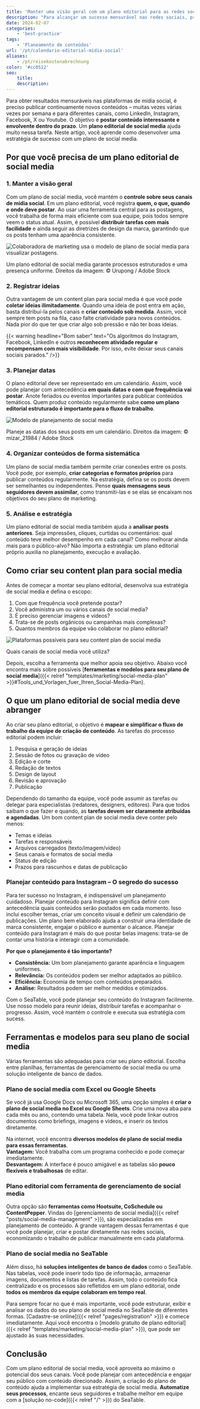 ```yaml
---
title: 'Manter uma visão geral com um plano editorial para as redes sociais'
description: "Para alcançar um sucesso mensurável nas redes sociais, precisa de publicar novos conteúdos continuamente. E, muitas vezes, várias vezes por semana em diferentes canais. Tem de publicar conteúdos interessantes e divertidos a tempo e horas. Um plano para as redes sociais ajudá-lo-á a pôr isto em prática. Leia este artigo para saber como começar com sucesso com um plano editorial deste tipo."
date: 2024-02-07
categories:
    - 'best-practice'
tags:
    - 'Planeamento de conteúdos'
url: '/pt/calendario-editorial-midia-social'
aliases:
    - /pt/reisekostenabrechnung
color: '#cc0512'
seo:
    title:
    description:
---
```


Para obter resultados mensuráveis nas plataformas de mídia social, é preciso publicar continuamente novos conteúdos – muitas vezes várias vezes por semana e para diferentes canais, como LinkedIn, Instagram, Facebook, X ou Youtube. O objetivo é **postar conteúdo interessante e envolvente dentro do prazo**. Um **plano editorial de social media** ajuda muito nessa tarefa. Neste artigo, você aprende como desenvolver uma estratégia de sucesso com um plano de social media.

## Por que você precisa de um plano editorial de social media

### 1\. Manter a visão geral

Com um plano de social media, você mantém o **controle sobre seus canais de mídia social**. Em um plano editorial, você registra **quem, o que, quando e onde deve postar**. Ao usar uma ferramenta central para as postagens, você trabalha de forma mais eficiente com sua equipe, pois todos sempre veem o status atual. Assim, é possível **distribuir tarefas com mais facilidade** e ainda seguir as diretrizes de design da marca, garantindo que os posts tenham uma aparência consistente.

![Colaboradora de marketing usa o modelo de plano de social media para visualizar postagens.](Social-Media-Plan-Vorlage_AdobeStock_237523368_bearbeitet-711x474.jpg)

Um plano editorial de social media garante processos estruturados e uma presença uniforme. Direitos da imagem: © Urupong / Adobe Stock

### 2\. Registrar ideias

Outra vantagem de um content plan para social media é que você pode **coletar ideias ilimitadamente**. Quando uma ideia de post entra em ação, basta distribuí-la pelos canais e **criar conteúdo sob medida**. Assim, você sempre tem posts na fila, caso falte criatividade para novos conteúdos. Nada pior do que ter que criar algo sob pressão e não ter boas ideias.

{{< warning headline="Bom saber" text="Os algoritmos do Instagram, Facebook, LinkedIn e outros **reconhecem atividade regular e recompensam com mais visibilidade**. Por isso, evite deixar seus canais sociais parados." />}}

### 3\. Planejar datas

O plano editorial deve ser representado em um calendário. Assim, você pode planejar com antecedência **em quais datas e com que frequência vai postar**. Anote feriados ou eventos importantes para publicar conteúdos temáticos. Quem produz conteúdo regularmente sabe **como um plano editorial estruturado é importante para o fluxo de trabalho**.

![Modelo de planejamento de social media](Social-Media-Planung-Vorlage_AdobeStock_197682814_bearbeitet.jpg)

Planeje as datas dos seus posts em um calendário. Direitos da imagem: © mizar_21984 / Adobe Stock

### 4\. Organizar conteúdos de forma sistemática

Um plano de social media também permite criar conexões entre os posts. Você pode, por exemplo, **criar categorias e formatos próprios** para publicar conteúdos regularmente. Na estratégia, defina se os posts devem ser semelhantes ou independentes. Pense **quais mensagens seus seguidores devem assimilar**, como transmiti-las e se elas se encaixam nos objetivos do seu plano de marketing.

### 5\. Análise e estratégia

Um plano editorial de social media também ajuda a **analisar posts anteriores**. Seja impressões, cliques, curtidas ou comentários: qual conteúdo teve melhor desempenho em cada canal? Como melhorar ainda mais para o público-alvo? Não importa a estratégia: um plano editorial próprio auxilia no planejamento, execução e avaliação.

## Como criar seu content plan para social media

Antes de começar a montar seu plano editorial, desenvolva sua estratégia de social media e defina o escopo:

1. Com que frequência você pretende postar?
2. Você administra um ou vários canais de social media?
3. É preciso gerenciar imagens e vídeos?
4. Trata-se de posts orgânicos ou campanhas mais complexas?
5. Quantos membros da equipe vão colaborar no plano editorial?

![Plataformas possíveis para seu content plan de social media](Social-Media-Plan_card.jpg)

Quais canais de social media você utiliza?

Depois, escolha a ferramenta que melhor apoia seu objetivo. Abaixo você encontra mais sobre possíveis [**ferramentas e modelos para seu plano de social media**]({{< relref "templates/marketing/social-media-plan" >}}#Tools_und_Vorlagen_fuer_Ihren_Social-Media-Plan).

## O que um plano editorial de social media deve abranger

Ao criar seu plano editorial, o objetivo é **mapear e simplificar o fluxo de trabalho da equipe de criação de conteúdo**. As tarefas do processo editorial podem incluir:

1. Pesquisa e geração de ideias
2. Sessão de fotos ou gravação de vídeo
3. Edição e corte
4. Redação de textos
5. Design de layout
6. Revisão e aprovação
7. Publicação

Dependendo do tamanho da equipe, você pode assumir as tarefas ou delegar para especialistas (redatores, designers, editores). Para que todos saibam o que fazer e quando, as **tarefas devem ser claramente atribuídas e agendadas**. Um bom content plan de social media deve conter pelo menos:

- Temas e ideias
- Tarefas e responsáveis
- Arquivos carregados (texto/imagem/vídeo)
- Seus canais e formatos de social media
- Status de edição
- Prazos para rascunhos e datas de publicação

### Planejar conteúdo para Instagram – O segredo do sucesso

Para ter sucesso no Instagram, é indispensável um planejamento cuidadoso. Planejar conteúdo para Instagram significa definir com antecedência quais conteúdos serão postados em cada momento. Isso inclui escolher temas, criar um conceito visual e definir um calendário de publicações. Um plano bem elaborado ajuda a construir uma identidade de marca consistente, engajar o público e aumentar o alcance. Planejar conteúdo para Instagram é mais do que postar belas imagens: trata-se de contar uma história e interagir com a comunidade.

**Por que o planejamento é tão importante?**

- **Consistência:** Um bom planejamento garante aparência e linguagem uniformes.
- **Relevância:** Os conteúdos podem ser melhor adaptados ao público.
- **Eficiência:** Economia de tempo com conteúdos preparados.
- **Análise:** Resultados podem ser melhor medidos e otimizados.

Com o SeaTable, você pode planejar seu conteúdo do Instagram facilmente. Use nosso modelo para reunir ideias, distribuir tarefas e acompanhar o progresso. Assim, você mantém o controle e executa sua estratégia com sucess.

## Ferramentas e modelos para seu plano de social media

Várias ferramentas são adequadas para criar seu plano editorial. Escolha entre planilhas, ferramentas de gerenciamento de social media ou uma solução inteligente de banco de dados.

### Plano de social media com Excel ou Google Sheets

Se você já usa Google Docs ou Microsoft 365, uma opção simples é **criar o plano de social media no Excel ou Google Sheets**. Crie uma nova aba para cada mês ou ano, contendo uma tabela. Nela, você pode linkar outros documentos como briefings, imagens e vídeos, e inserir os textos diretamente.

Na internet, você encontra **diversos modelos de plano de social media para essas ferramentas**.  
**Vantagem:** Você trabalha com um programa conhecido e pode começar imediatamente.  
**Desvantagem:** A interface é pouco amigável e as tabelas são **pouco flexíveis e trabalhosas** de editar.

### Plano editorial com ferramenta de gerenciamento de social media

Outra opção são **ferramentas como Hootsuite, CoSchedule ou ContentPepper**. Vindas do [gerenciamento de social media]({{< relref "posts/social-media-management" >}}), são especializadas em planejamento de conteúdo. A grande vantagem dessas ferramentas é que você pode planejar, criar e postar diretamente nas redes sociais, economizando o trabalho de publicar manualmente em cada plataforma.

### Plano de social media no SeaTable

Além disso, há **soluções inteligentes de banco de dados** como o SeaTable. Nas tabelas, você pode inserir todo tipo de informação, armazenar imagens, documentos e listas de tarefas. Assim, todo o conteúdo fica centralizado e os processos são refletidos em um plano editorial, onde **todos os membros da equipe colaboram em tempo real**.

Para sempre focar no que é mais importante, você pode estruturar, exibir e analisar os dados do seu plano de social media no SeaTable de diferentes formas. [Cadastre-se online]({{< relref "pages/registration" >}}) e comece imediatamente. Aqui você encontra o [modelo gratuito de plano editorial]({{< relref "templates/marketing/social-media-plan" >}}), que pode ser ajustado às suas necessidades.

## Conclusão

Com um plano editorial de social media, você aproveita ao máximo o potencial dos seus canais. Você pode planejar com antecedência e engajar seu público com conteúdo direcionado. Assim, a criação do plano de conteúdo ajuda a implementar sua estratégia de social media. **Automatize seus processos**, encante seus seguidores e trabalhe melhor em equipe com a [solução no-code]({{< relref "/" >}}) do SeaTable.
